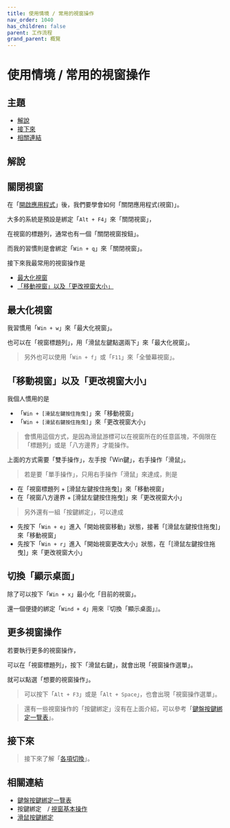 ```yaml
---
title: 使用情境 / 常用的視窗操作
nav_order: 1040
has_children: false
parent: 工作流程
grand_parent: 概覽
---
```



# 使用情境 / 常用的視窗操作




## 主題

* [解說](#解說)
* [接下來](#接下來)
* [相關連結](#相關連結)




## 解說




## 關閉視窗

在「[開啟應用程式](https://samwhelp.github.io/note-about-lingmo/read/guide/workflow/launch-application.html)」後，我們要學會如何「關閉應用程式(視窗)」。

大多的系統是預設是綁定「`Alt + F4`」來「關閉視窗」，

在視窗的標題列，通常也有一個「關閉視窗按鈕」。

而我的習慣則是會綁定「`Win + q`」來「關閉視窗」。

接下來我最常用的視窗操作是

* [最大化視窗](#最大化視窗)
* [「移動視窗」以及「更改視窗大小」](#移動視窗以及更改視窗大小)




## 最大化視窗

我習慣用「`Win + w`」來「最大化視窗」。

也可以在「視窗標題列」，用「滑鼠左鍵點選兩下」來「最大化視窗」。

> 另外也可以使用「`Win + f`」或「`F11`」來「全螢幕視窗」。




## 「移動視窗」以及「更改視窗大小」

我個人慣用的是

* 「`Win + [滑鼠左鍵按住拖曳]`」來「移動視窗」
* 「`Win + [滑鼠右鍵按住拖曳]`」來「更改視窗大小」

> 會慣用這個方式，是因為滑鼠游標可以在視窗所在的任意區塊，不侷限在「標題列」或是「八方邊界」才能操作。

上面的方式需要「雙手操作」，左手按「Win鍵」，右手操作「滑鼠」。


> 若是要「單手操作」，只用右手操作「滑鼠」來達成，則是

* 在「視窗標題列 + [滑鼠左鍵按住拖曳]」來「移動視窗」
* 在「視窗八方邊界 + [滑鼠左鍵按住拖曳]」來「更改視窗大小」


> 另外還有一組「按鍵綁定」，可以達成

* 先按下「`Win + e`」進入「開始視窗移動」狀態，接著「[滑鼠左鍵按住拖曳]」來「移動視窗」
* 先按下「`Win + r`」進入「開始視窗更改大小」狀態，在「[滑鼠左鍵按住拖曳]」來「更改視窗大小」




## 切換「顯示桌面」

除了可以按下「`Win + x`」最小化「目前的視窗」。

還一個便捷的綁定「`Wind + d`」用來『切換「顯示桌面」』。




## 更多視窗操作

若要執行更多的視窗操作，

可以在「視窗標題列」，按下「滑鼠右鍵」，就會出現「視窗操作選單」。

就可以點選「想要的視窗操作」。

> 可以按下「`Alt + F3`」或是「`Alt + Space`」，也會出現「視窗操作選單」。

> 還有一些視窗操作的「按鍵綁定」沒有在上面介紹，可以參考「[鍵盤按鍵綁定一覽表](https://samwhelp.github.io/note-about-lingmo/read/cheatsheet/keybind.html#視窗操作)」。




## 接下來

> 接下來了解「[各項切換](https://samwhelp.github.io/note-about-lingmo/read/guide/workflow/switch.html)」。




## 相關連結

* [鍵盤按鍵綁定一覽表](https://samwhelp.github.io/note-about-lingmo/read/cheatsheet/keybind.html#視窗操作)
* 按鍵綁定　/ [視窗基本操作](https://samwhelp.github.io/note-about-lingmo/read/config/keybind/window-control.html)
* [滑鼠按鍵綁定](https://samwhelp.github.io/note-about-lingmo/read/config/mousebind.html)

